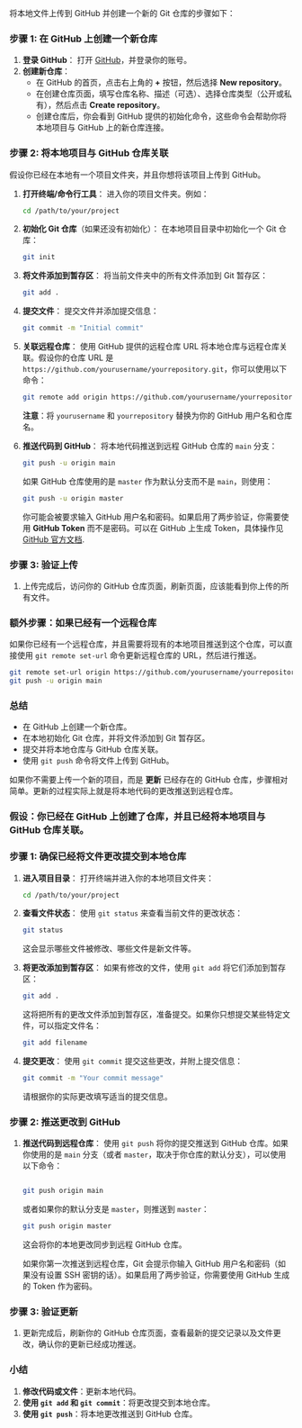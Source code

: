 将本地文件上传到 GitHub 并创建一个新的 Git 仓库的步骤如下：

### 步骤 1: 在 GitHub 上创建一个新仓库

1. **登录 GitHub**： 打开 [GitHub](https://github.com)，并登录你的账号。
2. **创建新仓库**：
   - 在 GitHub 的首页，点击右上角的 **+** 按钮，然后选择 **New repository**。
   - 在创建仓库页面，填写仓库名称、描述（可选）、选择仓库类型（公开或私有），然后点击 **Create repository**。
   - 创建仓库后，你会看到 GitHub 提供的初始化命令，这些命令会帮助你将本地项目与 GitHub 上的新仓库连接。

### 步骤 2: 将本地项目与 GitHub 仓库关联

假设你已经在本地有一个项目文件夹，并且你想将该项目上传到 GitHub。

1. **打开终端/命令行工具**： 进入你的项目文件夹。例如：

   ```bash
   cd /path/to/your/project
   ```

2. **初始化 Git 仓库**（如果还没有初始化）： 在本地项目目录中初始化一个 Git 仓库：

   ```bash
   git init
   ```

3. **将文件添加到暂存区**： 将当前文件夹中的所有文件添加到 Git 暂存区：

   ```bash
   git add .
   ```

4. **提交文件**： 提交文件并添加提交信息：

   ```bash
   git commit -m "Initial commit"
   ```

5. **关联远程仓库**： 使用 GitHub 提供的远程仓库 URL 将本地仓库与远程仓库关联。假设你的仓库 URL 是 `https://github.com/yourusername/yourrepository.git`，你可以使用以下命令：

   ```bash
   git remote add origin https://github.com/yourusername/yourrepository.git
   ```

   **注意**：将 `yourusername` 和 `yourrepository` 替换为你的 GitHub 用户名和仓库名。

6. **推送代码到 GitHub**： 将本地代码推送到远程 GitHub 仓库的 `main` 分支：

   ```bash
   git push -u origin main
   ```

   如果 GitHub 仓库使用的是 `master` 作为默认分支而不是 `main`，则使用：

   ```bash
   git push -u origin master
   ```

   你可能会被要求输入 GitHub 用户名和密码。如果启用了两步验证，你需要使用 **GitHub Token** 而不是密码。可以在 GitHub 上生成 Token，具体操作见 [GitHub 官方文档](https://docs.github.com/en/github/authenticating-to-github/creating-a-personal-access-token).

### 步骤 3: 验证上传

1. 上传完成后，访问你的 GitHub 仓库页面，刷新页面，应该能看到你上传的所有文件。

### 额外步骤：如果已经有一个远程仓库

如果你已经有一个远程仓库，并且需要将现有的本地项目推送到这个仓库，可以直接使用 `git remote set-url` 命令更新远程仓库的 URL，然后进行推送。

```bash
git remote set-url origin https://github.com/yourusername/yourrepository.git
git push -u origin main
```

### 总结

- 在 GitHub 上创建一个新仓库。
- 在本地初始化 Git 仓库，并将文件添加到 Git 暂存区。
- 提交并将本地仓库与 GitHub 仓库关联。
- 使用 `git push` 命令将文件上传到 GitHub。









如果你不需要上传一个新的项目，而是 **更新** 已经存在的 GitHub 仓库，步骤相对简单。更新的过程实际上就是将本地代码的更改推送到远程仓库。

### 假设：你已经在 GitHub 上创建了仓库，并且已经将本地项目与 GitHub 仓库关联。

### 步骤 1: 确保已经将文件更改提交到本地仓库

1. **进入项目目录**： 打开终端并进入你的本地项目文件夹：

   ```bash
   cd /path/to/your/project
   ```

2. **查看文件状态**： 使用 `git status` 来查看当前文件的更改状态：

   ```bash
   git status
   ```

   这会显示哪些文件被修改、哪些文件是新文件等。

3. **将更改添加到暂存区**： 如果有修改的文件，使用 `git add` 将它们添加到暂存区：

   ```bash
   git add .
   ```

   这将把所有的更改文件添加到暂存区，准备提交。如果你只想提交某些特定文件，可以指定文件名：

   ```bash
   git add filename
   ```

4. **提交更改**： 使用 `git commit` 提交这些更改，并附上提交信息：

   ```bash
   git commit -m "Your commit message"
   ```

   请根据你的实际更改填写适当的提交信息。

### 步骤 2: 推送更改到 GitHub

1. **推送代码到远程仓库**： 使用 `git push` 将你的提交推送到 GitHub 仓库。如果你使用的是 `main` 分支（或者 `master`，取决于你仓库的默认分支），可以使用以下命令：

   ```bash
   
   git push origin main
   ```

   或者如果你的默认分支是 `master`，则推送到 `master`：

   ```bash
   git push origin master
   ```

   这会将你的本地更改同步到远程 GitHub 仓库。

   如果你第一次推送到远程仓库，Git 会提示你输入 GitHub 用户名和密码（如果没有设置 SSH 密钥的话）。如果启用了两步验证，你需要使用 GitHub 生成的 Token 作为密码。

### 步骤 3: 验证更新

1. 更新完成后，刷新你的 GitHub 仓库页面，查看最新的提交记录以及文件更改，确认你的更新已经成功推送。

### 小结

1. **修改代码或文件**：更新本地代码。
2. **使用 `git add` 和 `git commit`**：将更改提交到本地仓库。
3. **使用 `git push`**：将本地更改推送到 GitHub 仓库。